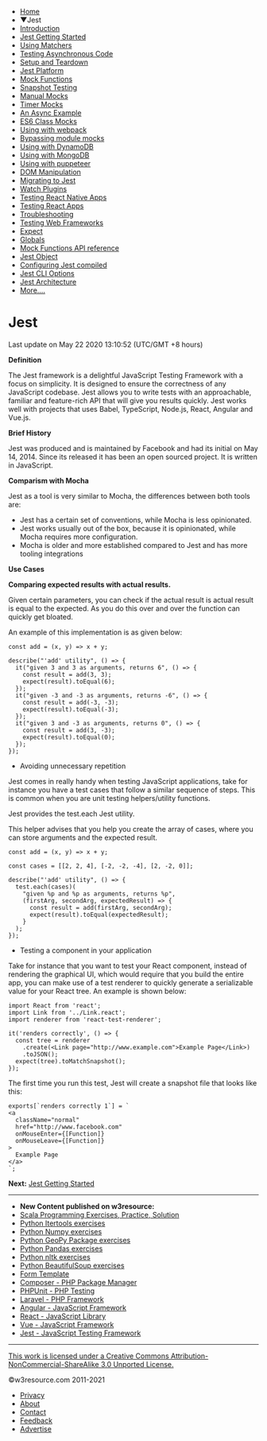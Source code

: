  


- [Home](/index.php)
- ▼Jest
- [Introduction](/jest/introduction.php)
- [Jest Getting Started](/jest/jest-getting-started.php)
- [Using Matchers](/jest/using-matchers.php)
- [Testing Asynchronous Code](/jest/testing-asynchronous-code.php)
- [Setup and Teardown](/jest/setup-and-teardown.php)
- [Jest Platform](/jest/jest-platform.php)
- [Mock Functions](/jest/mock-functions.php)
- [Snapshot Testing](/jest/snapshot-testing.php)
- [Manual Mocks](/jest/manual-mocks.php)
- [Timer Mocks](/jest/timer-mocks.php)
- [An Async Example](/jest/an-async-example.php)
- [ES6 Class Mocks](/jest/es6-class-mocks.php)
- [Using with webpack](/jest/using-with-webpack.php)
- [Bypassing module mocks](/jest/bypassing-module-mocks.php)
- [Using with DynamoDB](/jest/using-with-dynamodb.php)
- [Using with MongoDB](/jest/using-with-mongodb.php)
- [Using with puppeteer](/jest/using-with-puppeteer.php)
- [DOM Manipulation](/jest/dom-manipulation.php)
- [Migrating to Jest](/jest/migrating-to-jest.php)
- [Watch Plugins](/jest/watch-plugins.php)
- [Testing React Native Apps](/jest/testing-react-native-apps.php)
- [Testing React Apps](/jest/testing-react-apps.php)
- [Troubleshooting](/jest/troubleshooting.php)
- [Testing Web Frameworks](/jest/testing-web-frameworks.php)
- [Expect](/jest/expect.php)
- [Globals](/jest/globals.php)
- [Mock Functions API reference](/jest/mock-functions-api-reference.php)
- [Jest Object](/jest/jest-object.php)
- [Configuring Jest compiled](/jest/jest-configuring-jest-compiled.php)
- [Jest CLI Options](/jest/Jest-cli-options.php)
- [Jest Architecture](/jest/jest-architecture.php)
- [More....]()

# Jest

Last update on May 22 2020 13:10:52 (UTC/GMT +8 hours)

<span class="underline"></span>

<span class="underline"></span>

**Definition**

The Jest framework is a delightful JavaScript Testing Framework with a focus on simplicity. It is designed to ensure the correctness of any JavaScript codebase. Jest allows you to write tests with an approachable, familiar and feature-rich API that will give you results quickly. Jest works well with projects that uses Babel, TypeScript, Node.js, React, Angular and Vue.js.

**Brief History**

Jest was produced and is maintained by Facebook and had its initial on May 14, 2014. Since its released it has been an open sourced project. It is written in JavaScript.

**Comparism with Mocha**

Jest as a tool is very similar to Mocha, the differences between both tools are:

- Jest has a certain set of conventions, while Mocha is less opinionated.
- Jest works usually out of the box, because it is opinionated, while Mocha requires more configuration.
- Mocha is older and more established compared to Jest and has more tooling integrations

**Use Cases**

**Comparing expected results with actual results.**

Given certain parameters, you can check if the actual result is actual result is equal to the expected. As you do this over and over the function can quickly get bloated.

An example of this implementation is as given below:

    const add = (x, y) => x + y;

    describe("'add' utility", () => {
      it("given 3 and 3 as arguments, returns 6", () => {
        const result = add(3, 3);
        expect(result).toEqual(6);
      });
      it("given -3 and -3 as arguments, returns -6", () => {
        const result = add(-3, -3);
        expect(result).toEqual(-3);
      });
      it("given 3 and -3 as arguments, returns 0", () => {
        const result = add(3, -3);
        expect(result).toEqual(0);
      });
    });

- Avoiding unnecessary repetition

Jest comes in really handy when testing JavaScript applications, take for instance you have a test cases that follow a similar sequence of steps. This is common when you are unit testing helpers/utility functions.

Jest provides the test.each Jest utility.

This helper advises that you help you create the array of cases, where you can store arguments and the expected result.

    const add = (x, y) => x + y;

    const cases = [[2, 2, 4], [-2, -2, -4], [2, -2, 0]];

    describe("'add' utility", () => {
      test.each(cases)(
        "given %p and %p as arguments, returns %p",
        (firstArg, secondArg, expectedResult) => {
          const result = add(firstArg, secondArg);
          expect(result).toEqual(expectedResult);
        }
      );
    });

- Testing a component in your application

Take for instance that you want to test your React component, instead of rendering the graphical UI, which would require that you build the entire app, you can make use of a test renderer to quickly generate a serializable value for your React tree. An example is shown below:

    import React from 'react';
    import Link from '../Link.react';
    import renderer from 'react-test-renderer';

    it('renders correctly', () => {
      const tree = renderer
        .create(<Link page="http://www.example.com">Example Page</Link>)
        .toJSON();
      expect(tree).toMatchSnapshot();
    });

The first time you run this test, Jest will create a snapshot file that looks like this:

    exports[`renders correctly 1`] = `
    <a
      className="normal"
      href="http://www.facebook.com"
      onMouseEnter={[Function]}
      onMouseLeave={[Function]}
    >
      Example Page
    </a>
    `;

**Next:** [Jest Getting Started](https://www.w3resource.com/jest/jest-getting-started.php)

---

<span class="underline"></span>

- **New Content published on w3resource:**
- [Scala Programming Exercises, Practice, Solution](https://www.w3resource.com/scala-exercises/index.php)
- [Python Itertools exercises](https://www.w3resource.com/python-exercises/itertools/index.php)
- [Python Numpy exercises](https://www.w3resource.com/python-exercises/numpy/index.php)
- [Python GeoPy Package exercises](https://www.w3resource.com/python-exercises/geopy/index.php)
- [Python Pandas exercises](https://www.w3resource.com/python-exercises/pandas/index.php)
- [Python nltk exercises](https://www.w3resource.com/python-exercises/nltk/index.php)
- [Python BeautifulSoup exercises](https://www.w3resource.com/python-exercises/BeautifulSoup/index.php)
- [Form Template](https://www.w3resource.com/form-template/)
- [Composer - PHP Package Manager](https://www.w3resource.com/php/composer/a-gentle-introduction-to-composer.php)
- [PHPUnit - PHP Testing](https://www.w3resource.com/php/PHPUnit/a-gentle-introduction-to-unit-test-and-testing.php)
- [Laravel - PHP Framework](https://www.w3resource.com/laravel/laravel-tutorial.php)
- [Angular - JavaScript Framework](https://www.w3resource.com/angular/getting-started-with-angular.php)
- [React - JavaScript Library](https://www.w3resource.com/react/react-js-overview.php)
- [Vue - JavaScript Framework](https://www.w3resource.com/vue/installation.php)
- [Jest - JavaScript Testing Framework](https://www.w3resource.com/jest/jest-getting-started.php)

---

<span class="underline"></span>

<span class="underline"></span>

<span class="underline"></span>

[This work is licensed under a Creative Commons Attribution-NonCommercial-ShareAlike 3.0 Unported License.](https://creativecommons.org/licenses/by-nc-sa/3.0/deed.en_US)

©w3resource.com 2011-2021

- [Privacy](https://www.w3resource.com/privacy.php)
- [About](https://www.w3resource.com/about.php)
- [Contact](https://www.w3resource.com/contact.php)
- [Feedback](https://www.w3resource.com/feedback.php)
- [Advertise](https://www.w3resource.com/advertise.php)
